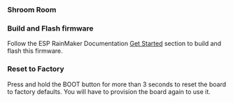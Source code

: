 ### Shroom Room 

### Build and Flash firmware

Follow the ESP RainMaker Documentation [Get Started](https://rainmaker.espressif.com/docs/get-started.html) section to build and flash this firmware.

### Reset to Factory

Press and hold the BOOT button for more than 3 seconds to reset the board to factory defaults. You will have to provision the board again to use it.

